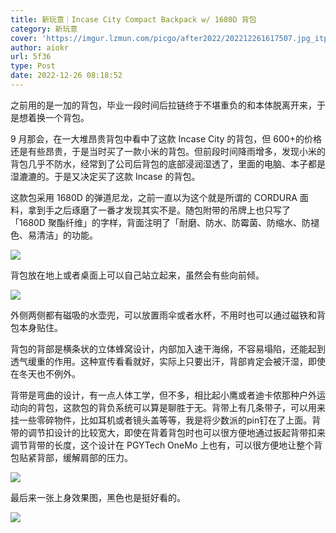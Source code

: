 ```yaml
---
title: 新玩意｜Incase City Compact Backpack w/ 1680D 背包
category: 新玩意
cover: 'https://imgur.lzmun.com/picgo/after2022/202212261617507.jpg_itp'
author: aiokr
url: 5f36
type: Post
date: 2022-12-26 08:18:52
---
```


之前用的是一加的背包，毕业一段时间后拉链终于不堪重负的和本体脱离开来，于是想着换一个背包。

9 月那会，在一大堆昂贵背包中看中了这款 Incase City 的背包，但 600+的价格还是有些昂贵，于是当时买了一款小米的背包。但前段时间降雨增多，发现小米的背包几乎不防水，经常到了公司后背包的底部浸润湿透了，里面的电脑、本子都是湿漉漉的。于是又决定买了这款 Incase 的背包。

这款包采用 1680D 的弹道尼龙，之前一直以为这个就是所谓的 CORDURA 面料，拿到手之后琢磨了一番才发现其实不是。随包附带的吊牌上也只写了 「1680D 聚酯纤维」的字样，背面注明了「耐磨、防水、防霉菌、防缩水、防褪色、易清洁」的功能。

![](https://imgur.lzmun.com/picgo/after2022/202212261616127.jpeg_itp)

背包放在地上或者桌面上可以自己站立起来，虽然会有些向前倾。

![](https://imgur.lzmun.com/picgo/after2022/202212261616486.jpeg_itp)

外侧两侧都有磁吸的水壶兜，可以放置雨伞或者水杯，不用时也可以通过磁铁和背包本身贴住。

背包的背部是横条状的立体蜂窝设计，内部加入速干海绵，不容易塌陷，还能起到透气缓重的作用。这种宣传看看就好，实际上只要出汗，背部肯定会被汗湿，即使在冬天也不例外。

背带是弯曲的设计，有一点人体工学，但不多，相比起小鹰或者迪卡侬那种户外运动向的背包，这款包的背负系统可以算是聊胜于无。背带上有几条带子，可以用来挂一些零碎物件，比如耳机或者镜头盖等等，我是将少数派的pin钉在了上面。背带的调节扣设计的比较宽大，即使在背着背包时也可以很方便地通过扳起背带扣来调节背带的长度，这个设计在 PGYTech OneMo 上也有，可以很方便地让整个背包贴紧背部，缓解肩部的压力。

![](https://imgur.lzmun.com/picgo/after2022/202212261617067.jpeg_itp)

最后来一张上身效果图，黑色也是挺好看的。

![](https://imgur.lzmun.com/picgo/after2022/202212261617507.jpg_itp)
